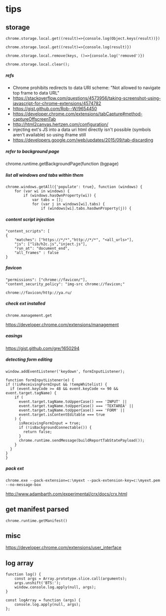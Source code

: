 # tips

## storage

    chrome.storage.local.get((result)=>{console.log(Object.keys(result))})
    
    chrome.storage.local.get((result)=>{console.log(result)})
    
    chrome.storage.local.remove(keys, ()=>{console.log('removed')})
    
    chrome.storage.local.clear();

##### refs

- Chrome prohibits redirects to data URI scheme: "Not allowed to navigate top frame to data URL"
- https://stackoverflow.com/questions/4573956/taking-screenshot-using-javascript-for-chrome-extensions/4574782
- https://gist.github.com/Rob--W/9654450
- https://developer.chrome.com/extensions/tabCapture#method-captureOffscreenTab
- http://html2canvas.hertzen.com/configuration/
- injecting ext's JS into a data uri html directly isn't possible (symbols aren't available) so using iframe still 
- https://developers.google.com/web/updates/2015/09/tab-discarding

##### refer to background page

chrome.runtime.getBackgroundPage(function (bgpage)

##### list all windows and tabs within them

    chrome.windows.getAll({'populate': true}, function (windows) {
        for (var wi in windows) {
            if (windows.hasOwnProperty(wi)) {
                var tabs = [];
                for (var j in windows[wi].tabs) {
                    if (windows[wi].tabs.hasOwnProperty(j)) {

##### content script injection

	"content_scripts": [
    {
		"matches": ["https://*/*","http://*/*", "<all_urls>"],
		"js": ["lib/h2c.js","inject.js"],
		"run_at": "document_end",
		"all_frames" : false
    }

##### favicon

    "permissions": ["chrome://favicon/"],
    "content_security_policy": "img-src chrome://favicon;"
    
    chrome://favicon/http://ya.ru/

##### check ext installed

`chrome.management.get`

https://developer.chrome.com/extensions/management

##### easings

https://gist.github.com/gre/1650294

##### detecting form editing

    window.addEventListener('keydown', formInputListener);
    
    function formInputListener(e) {
    if (!isReceivingFormInput && !tempWhitelist) {
      if (event.keyCode >= 48 && event.keyCode <= 90 && event.target.tagName) {
        if (
          event.target.tagName.toUpperCase() === 'INPUT' ||
          event.target.tagName.toUpperCase() === 'TEXTAREA' ||
          event.target.tagName.toUpperCase() === 'FORM' ||
          event.target.isContentEditable === true
        ) {
          isReceivingFormInput = true;
          if (!isBackgroundConnectable()) {
            return false;
          }
          chrome.runtime.sendMessage(buildReportTabStatePayload());
        }
      }
    }
    }

##### pack ext

    chrome.exe --pack-extension=c:\myext --pack-extension-key=c:\myext.pem --no-message-box

http://www.adambarth.com/experimental/crx/docs/crx.html

## get manifest parsed

    chrome.runtime.getManifest()

## misc

https://developer.chrome.com/extensions/user_interface

## log array

    function log() {
        const args = Array.prototype.slice.call(arguments);
        args.unshift('BTS:');
        window.console.log.apply(null, args);
    }

    const logArray = function (args) {
        console.log.apply(null, args);
    };

